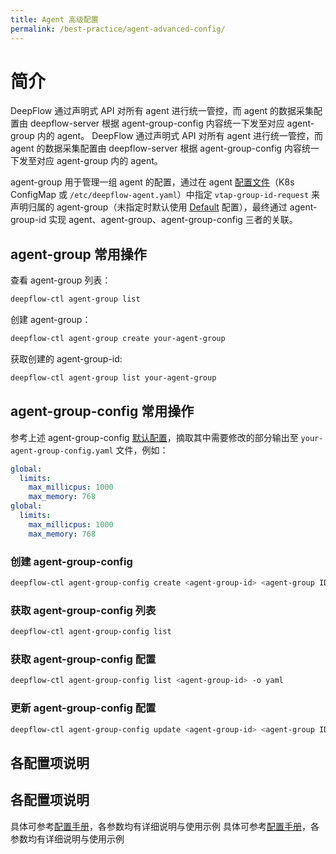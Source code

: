 ```yaml
---
title: Agent 高级配置
permalink: /best-practice/agent-advanced-config/
---
```


# 简介

DeepFlow 通过声明式 API 对所有 agent 进行统一管控，而 agent 的数据采集配置由 deepflow-server 根据 agent-group-config 内容统一下发至对应 agent-group 内的 agent。
DeepFlow 通过声明式 API 对所有 agent 进行统一管控，而 agent 的数据采集配置由 deepflow-server 根据 agent-group-config 内容统一下发至对应 agent-group 内的 agent。

agent-group 用于管理一组 agent 的配置，通过在 agent [配置文件](https://github.com/deepflowio/deepflow/blob/main/agent/config/deepflow-agent.yaml)（K8s ConfigMap 或 `/etc/deepflow-agent.yaml`）中指定 `vtap-group-id-request` 来声明归属的 agent-group（未指定时默认使用 [Default](../configuration/agent/) 配置），最终通过 agent-group-id 实现 agent、agent-group、agent-group-config 三者的关联。

## agent-group 常用操作

查看 agent-group 列表：

```bash
deepflow-ctl agent-group list
```

创建 agent-group：

```bash
deepflow-ctl agent-group create your-agent-group
```

获取创建的 agent-group-id:

```bash
deepflow-ctl agent-group list your-agent-group
```

## agent-group-config 常用操作

参考上述 agent-group-config [默认配置](../configuration/agent/)，摘取其中需要修改的部分输出至 `your-agent-group-config.yaml` 文件，例如：

```yaml
global:
  limits:
    max_millicpus: 1000
    max_memory: 768
global:
  limits:
    max_millicpus: 1000
    max_memory: 768
```

### 创建 agent-group-config

```bash
deepflow-ctl agent-group-config create <agent-group-id> <agent-group ID> -f your-agent-group-config.yaml
```

### 获取 agent-group-config 列表

```bash
deepflow-ctl agent-group-config list
```

### 获取 agent-group-config 配置

```bash
deepflow-ctl agent-group-config list <agent-group-id> -o yaml
```

### 更新 agent-group-config 配置

```bash
deepflow-ctl agent-group-config update <agent-group-id> <agent-group ID> -f your-agent-group-config.yaml
```

## 各配置项说明
## 各配置项说明

具体可参考[配置手册](../configuration/agent/)，各参数均有详细说明与使用示例
具体可参考[配置手册](../configuration/agent/)，各参数均有详细说明与使用示例
